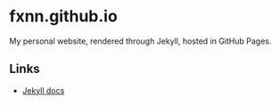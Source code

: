 # fxnn.github.io

My personal website, rendered through Jekyll, hosted in GitHub Pages.

## Links

* [Jekyll docs](https://jekyllrb.com/docs/)
